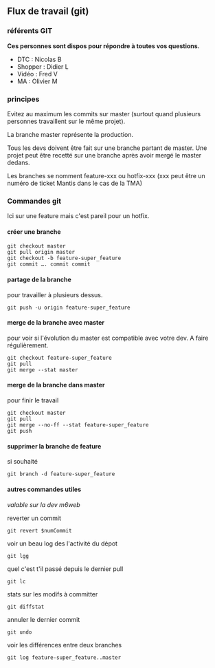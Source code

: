 ## Flux de travail (git) ##

### référents GIT ###

**Ces personnes sont dispos pour répondre à toutes vos questions.**

* DTC : Nicolas B
* Shopper : Didier L
* Vidéo : Fred V
* MA : Olivier M

### principes ###

Evitez au maximum les commits sur master (surtout quand plusieurs personnes travaillent sur le même projet). 

La branche master représente la production.

Tous les devs doivent être fait sur une branche partant de master. Une projet peut être recetté sur une branche après avoir mergé le master dedans. 

Les branches se nomment feature-xxx ou hotfix-xxx (xxx peut être un numéro de ticket Mantis dans le cas de la TMA)

### Commandes git ###

Ici sur une feature mais c'est pareil pour un hotfix.

#### créer une branche ####

	git checkout master
	git pull origin master
	git checkout -b feature-super_feature
	git commit …. commit commit 	

#### partage de la branche ####
pour travailler à plusieurs dessus.

	git push -u origin feature-super_feature
	
#### merge de la branche avec master ####
pour voir si l'évolution du master est compatible avec votre dev. A faire régulièrement.

	git checkout feature-super_feature
	git pull
	git merge --stat master
	
#### merge de la branche dans master ####
pour finir le travail

	git checkout master
	git pull
	git merge --no-ff --stat feature-super_feature
	git push

#### supprimer la branche de feature ####
si souhaité 
	
	git branch -d feature-super_feature

#### autres commandes utiles ####

*valable sur la dev m6web*

reverter un commit 

	git revert $numCommit
	
voir un beau log des l'activité du dépot

	git lgg
	
quel c'est t'il passé depuis le dernier pull

	git lc
	
stats sur les modifs à committer

	git diffstat
	
annuler le dernier commit 

	git undo

voir les différences entre deux branches 

	git log feature-super_feature..master
